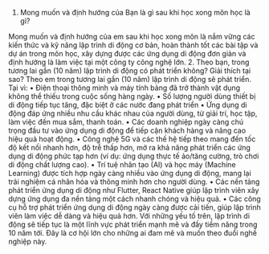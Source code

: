 1.	Mong muốn và định hướng của Bạn là gì sau khi học xong môn học là gì?

Mong muốn và định hướng của em sau khi học xong môn là nắm vững các kiến thức và kỹ năng lập trình di động cơ bản, hoàn thành tốt các bài tập và dự án trong môn học, xây dựng được các ứng dụng di động đơn giản và định hướng là làm việc tại một công ty công nghệ lớn.
2.	Theo bạn, trong tương lai gần (10 năm) lập trình di động có phát triển không? Giải thích tại sao?
Theo em trong tương lai gần (10 năm) lập trình di động sẽ phát triển.
Tại vì:
•	Điện thoại thông minh và máy tính bảng đã trở thành vật dụng không thể thiếu trong cuộc sống hàng ngày. 
•	Số lượng người dùng thiết bị di động tiếp tục tăng, đặc biệt ở các nước đang phát triển
•	Ứng dụng di động đáp ứng nhiều nhu cầu khác nhau của người dùng, từ giải trí, học tập, làm việc đến mua sắm, thanh toán. 
•	Các doanh nghiệp ngày càng chú trọng đầu tư vào ứng dụng di động để tiếp cận khách hàng và nâng cao hiệu quả hoạt động.
•	Công nghệ 5G và các thế hệ tiếp theo mang đến tốc độ kết nối nhanh hơn, độ trễ thấp hơn, mở ra khả năng phát triển các ứng dụng di động phức tạp hơn (ví dụ: ứng dụng thực tế ảo/tăng cường, trò chơi di động chất lượng cao). 
•	Trí tuệ nhân tạo (AI) và học máy (Machine Learning) được tích hợp ngày càng nhiều vào ứng dụng di động, mang lại trải nghiệm cá nhân hóa và thông minh hơn cho người dùng.
•	Các nền tảng phát triển ứng dụng di động như Flutter, React Native giúp lập trình viên xây dựng ứng dụng đa nền tảng một cách nhanh chóng và hiệu quả. 
•	Các công cụ hỗ trợ phát triển ứng dụng di động ngày càng được cải tiến, giúp lập trình viên làm việc dễ dàng và hiệu quả hơn.
Với những yếu tố trên, lập trình di động sẽ tiếp tục là một lĩnh vực phát triển mạnh mẽ và đầy tiềm năng trong 10 năm tới. Đây là cơ hội lớn cho những ai đam mê và muốn theo đuổi nghề nghiệp này.

